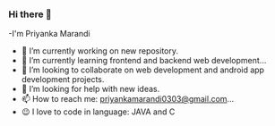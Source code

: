 ### Hi there 👋
-I'm Priyanka Marandi
- 🔭 I’m currently working on new repository.
- 🌱 I’m currently learning frontend and backend web development...
- 👯 I’m looking to collaborate on web development and android app development projects.
- 🤔 I’m looking for help with new ideas.
- 📫 How to reach me: priyankamarandi0303@gmail.com...
- 😉 I love to code in language: JAVA and C  

